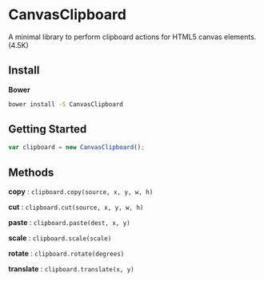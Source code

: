 CanvasClipboard
===============

A minimal library to perform clipboard actions for HTML5 canvas elements. (4.5K)

## Install
__Bower__

```bash
bower install -S CanvasClipboard
```


## Getting Started
```javascript
var clipboard = new CanvasClipboard();    
```


## Methods

__copy__ : `clipboard.copy(source, x, y, w, h)`

__cut__ : `clipboard.cut(source, x, y, w, h)`

__paste__ : `clipboard.paste(dest, x, y)`

__scale__ : `clipboard.scale(scale)`

__rotate__ : `clipboard.rotate(degrees)`

__translate__ : `clipboard.translate(x, y)`

